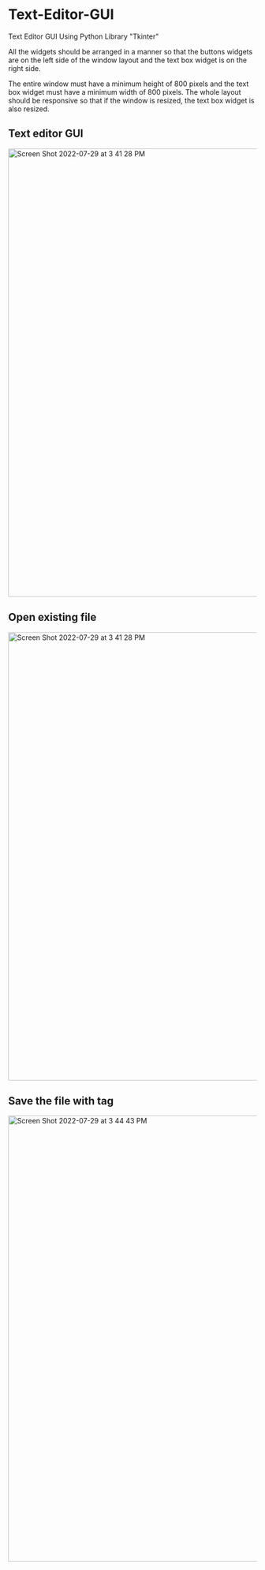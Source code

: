 # Text-Editor-GUI
Text Editor GUI Using Python Library "Tkinter"

All the widgets should be arranged in a manner so that the buttons widgets are on the left side of the window layout and the text box widget is on the right side.

The entire window must have a minimum height of 800 pixels and the text box widget must have a minimum width of 800 pixels. The whole layout should be responsive so that if the window is resized, the text box widget is also resized.

## Text editor GUI
<img width="909" alt="Screen Shot 2022-07-29 at 3 41 28 PM" src="https://user-images.githubusercontent.com/99461999/181854528-b2ccdc22-923f-442a-a421-c4bbbbc07996.png">

## Open existing file
<img width="909" alt="Screen Shot 2022-07-29 at 3 41 28 PM" src="https://user-images.githubusercontent.com/99461999/181854619-a24ed388-687a-40a1-af9e-3eabff9cfdb1.png">

## Save the file with tag

<img width="905" alt="Screen Shot 2022-07-29 at 3 44 43 PM" src="https://user-images.githubusercontent.com/99461999/181854842-b363c55e-5f64-4ebe-80d1-0555a7b1cde7.png">
